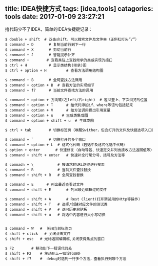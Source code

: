 title: IDEA快捷方式
tags: [idea,tools]
catagories: tools
date: 2017-01-09 23:27:21
---
撸代码少不了IDEA，简单的IDEA快捷键记录：

    $ double + shift  # 双击shift，可以搜索文件及文件夹（正斜杠打头“/”）
    $ command + D 		# 复制当前行到下一行
    $ command + X		# 剪切当前行
    $ command + J       # 智能提示补齐
    $ command +        # 查看类往上查找继承的类或实现的接口
    $ ctrl + H		    # 显示类结构(继承)图
    $ ctrl + option + H         # 查看方法调用结构图

    $ command + B 		# 全局查找方法调用
    $ command + option + B 	# 查看方法的实现细节
    $ command + f7      # 当前文件查找方法的调用

    $ command + option + 方向键(左left/右right) 	# 返回至上、下次浏览的位置
    $ command + option + T      # 给代码添加if、where等语句包括起来
    $ command + option + V      # 给方法调用提出引用变量
    $ command + option + u    # 生成类集成图
    $ command + option + shift + u  # 生成类图 

    $ ctrl + tab		# 切换标签页（唤醒Swither，包含打开的文件及快捷选项入口）
    
    $ command + ` 		# 切换打开的多个窗口
    $ command + option + L  # 格式化代码（若选中及格式化选中代码）
    $ option + enter       # 快速修复（自动导包、快速定义并列出接收方法返回值等）
    $ command + shift + enter   # 快速补全行尾分号、括号及方法等

    $ commadn + \           # 按请求的URL路径进行搜索
    $ command + R 			# 当前文件查找替换
    $ command + shift + R 	# 全局查找替换

    $ command + E      # 列出最近查看过文件
    $ command + shift + E       # 列出最近编辑过的文件

    $ command + shift + A       # Rest Client(打开调试用的Http等操作)
    $ command + shift + T   # 选择/创建对应文件的测试类
    $ command + shift + V   # 访问历史粘贴板
    $ command + shift + u   # 将选中内容进行大小写切换

     
    $ command + W  	#  关闭当前标签页
    $ shift + click   # 关闭点击文件
    $ shift + esc 	# 光标返回编辑框,关闭获得焦点的窗口

    $ F2        # 移动到下一错误代码处
    $ shift + F2    # 移动到上一错误代码处
    $ shift + f7    #  debug时遇到一行多个方法，查看执行到哪个方法